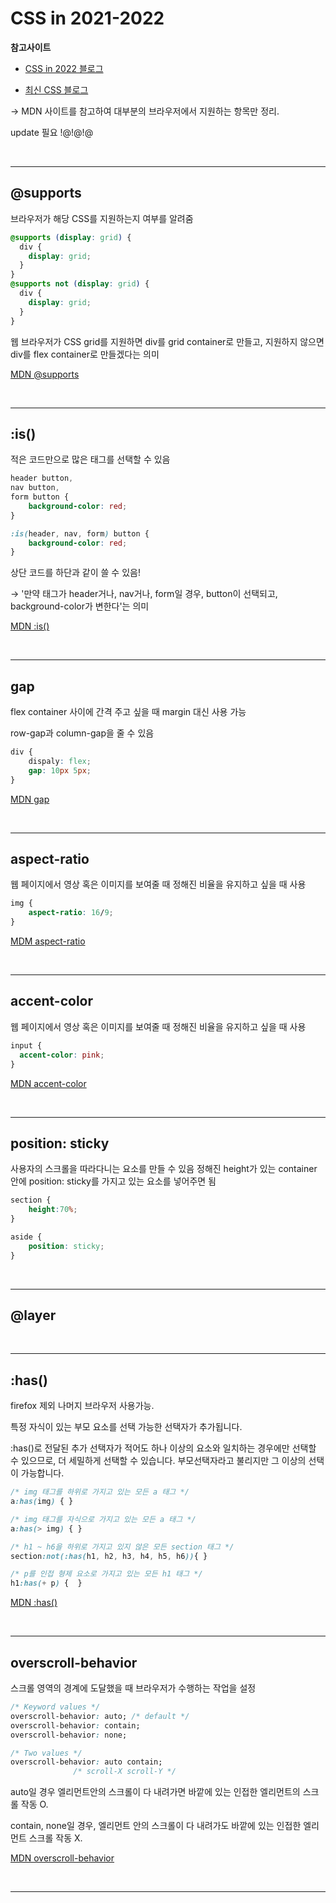 # CSS in 2021-2022

**참고사이트**

- [CSS in 2022 블로그](https://wit.nts-corp.com/2022/02/24/6490)

- [최신 CSS 블로그](https://velog.io/@whdbqls424/%EC%B5%9C%EC%8B%A0-CSS-%EA%B8%B0%EB%8A%A5)

-> MDN 사이트를 참고하여 대부분의 브라우저에서 지원하는 항목만 정리.

update 필요 !@!@!@

<br>

---

## @supports

브라우저가 해당 CSS를 지원하는지 여부를 알려줌

```css
@supports (display: grid) {
  div {
    display: grid;
  }
}
@supports not (display: grid) {
  div {
    display: grid;
  }
}
```

웹 브라우저가 CSS grid를 지원하면 div를 grid container로 만들고, 지원하지 않으면 div를 flex container로 만들겠다는 의미

[MDN @supports](https://developer.mozilla.org/ko/docs/Web/CSS/@supports)

<br>

---

## :is()

적은 코드만으로 많은 태그를 선택할 수 있음

```css
header button,
nav button,
form button {
	background-color: red;
}

:is(header, nav, form) button {
	background-color: red;
}
```

상단 코드를 하단과 같이 쓸 수 있음!

→ '만약 태그가 header거나, nav거나, form일 경우, button이 선택되고, background-color가 변한다'는 의미

[MDN :is()](https://developer.mozilla.org/en-US/docs/Web/CSS/:is)

<br>

---

## gap

flex container 사이에 간격 주고 싶을 때 margin 대신 사용 가능

row-gap과 column-gap을 줄 수 있음

```css
div {
	dispaly: flex;
    gap: 10px 5px;
}
```

[MDN gap](https://developer.mozilla.org/ko/docs/Web/CSS/gap)

<br>

---

## aspect-ratio

웹 페이지에서 영상 혹은 이미지를 보여줄 때 정해진 비율을 유지하고 싶을 때 사용

```css
img {
	aspect-ratio: 16/9;
}
```

[MDM aspect-ratio](https://developer.mozilla.org/en-US/docs/Web/CSS/aspect-ratio)

<br>

---

## accent-color

웹 페이지에서 영상 혹은 이미지를 보여줄 때 정해진 비율을 유지하고 싶을 때 사용

```css
input {
  accent-color: pink;
}
```

[MDN accent-color](https://developer.mozilla.org/en-US/docs/Web/CSS/accent-color)

<br>

---

## position: sticky

사용자의 스크롤을 따라다니는 요소를 만들 수 있음
정해진 height가 있는 container 안에 position: sticky를 가지고 있는 요소를 넣어주면 됨

```css
section {
	height:70%;
}

aside {
	position: sticky;
}
```

<br>

---

## @layer

<br>

---

## :has()

firefox 제외 나머지 브라우저 사용가능.

특정 자식이 있는 부모 요소를 선택 가능한 선택자가 추가됩니다.

:has()로 전달된 추가 선택자가 적어도 하나 이상의 요소와 일치하는 경우에만 선택할 수 있으므로, 더 세밀하게 선택할 수 있습니다.
부모선택자라고 불리지만 그 이상의 선택이 가능합니다.

```css
/* img 태그를 하위로 가지고 있는 모든 a 태그 */
a:has(img) { }

/* img 태그를 자식으로 가지고 있는 모든 a 태그 */
a:has(> img) { }

/* h1 ~ h6을 하위로 가지고 있지 않은 모든 section 태그 */
section:not(:has(h1, h2, h3, h4, h5, h6)){ }

/* p를 인접 형제 요소로 가지고 있는 모든 h1 태그 */
h1:has(+ p) {  }
```

[MDN :has()](https://developer.mozilla.org/en-US/docs/Web/CSS/:has)

<br>

---

## overscroll-behavior

스크롤 영역의 경계에 도달했을 때 브라우저가 수행하는 작업을 설정

```css
/* Keyword values */
overscroll-behavior: auto; /* default */
overscroll-behavior: contain;
overscroll-behavior: none;

/* Two values */
overscroll-behavior: auto contain;
              /* scroll-X scroll-Y */
```

auto일 경우 엘리먼트안의 스크롤이 다 내려가면 바깥에 있는 인접한 엘리먼트의 스크롤 작동 O.

contain, none일 경우, 엘리먼트 안의 스크롤이 다 내려가도 바깥에 있는 인접한 엘리먼트 스크롤 작동 X.

[MDN overscroll-behavior](https://developer.mozilla.org/en-US/docs/Web/CSS/overscroll-behavior)

<br>

---